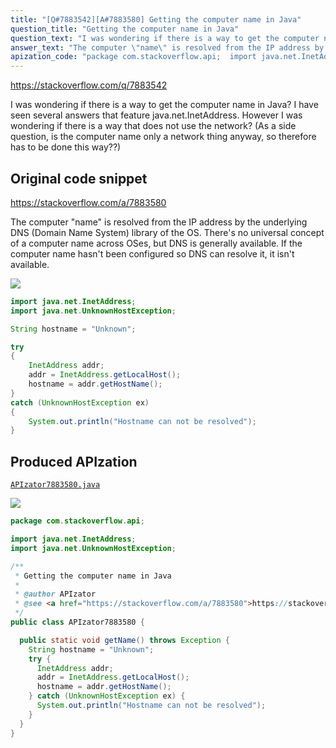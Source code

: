 ```yaml
---
title: "[Q#7883542][A#7883580] Getting the computer name in Java"
question_title: "Getting the computer name in Java"
question_text: "I was wondering if there is a way to get the computer name in Java? I have seen several answers that feature java.net.InetAddress. However I was wondering if there is a way that does not use the network? (As a side question, is the computer name only a network thing anyway, so therefore has to be done this way??)"
answer_text: "The computer \"name\" is resolved from the IP address by the underlying DNS (Domain Name System) library of the OS. There's no universal concept of a computer name across OSes, but DNS is generally available. If the computer name hasn't been configured so DNS can resolve it, it isn't available."
apization_code: "package com.stackoverflow.api;  import java.net.InetAddress; import java.net.UnknownHostException;  /**  * Getting the computer name in Java  *  * @author APIzator  * @see <a href=\"https://stackoverflow.com/a/7883580\">https://stackoverflow.com/a/7883580</a>  */ public class APIzator7883580 {    public static void getName() throws Exception {     String hostname = \"Unknown\";     try {       InetAddress addr;       addr = InetAddress.getLocalHost();       hostname = addr.getHostName();     } catch (UnknownHostException ex) {       System.out.println(\"Hostname can not be resolved\");     }   } }"
---
```


https://stackoverflow.com/q/7883542

I was wondering if there is a way to get the computer name in Java? I have seen several answers that feature java.net.InetAddress. However I was wondering if there is a way that does not use the network?
(As a side question, is the computer name only a network thing anyway, so therefore has to be done this way??)



## Original code snippet

https://stackoverflow.com/a/7883580

The computer &quot;name&quot; is resolved from the IP address by the underlying DNS (Domain Name System) library of the OS. There&#x27;s no universal concept of a computer name across OSes, but DNS is generally available. If the computer name hasn&#x27;t been configured so DNS can resolve it, it isn&#x27;t available.

<div class="code-logo"><img src="/stackoverflow.png" /></div>

```java
import java.net.InetAddress;
import java.net.UnknownHostException;

String hostname = "Unknown";

try
{
    InetAddress addr;
    addr = InetAddress.getLocalHost();
    hostname = addr.getHostName();
}
catch (UnknownHostException ex)
{
    System.out.println("Hostname can not be resolved");
}
```

## Produced APIzation

[`APIzator7883580.java`](https://github.com/blind-papers/apization-temp-data/raw/main/search/APIzator7883580.java)

<div class="code-logo"><img src="/apizator.png" /></div>

```java
package com.stackoverflow.api;

import java.net.InetAddress;
import java.net.UnknownHostException;

/**
 * Getting the computer name in Java
 *
 * @author APIzator
 * @see <a href="https://stackoverflow.com/a/7883580">https://stackoverflow.com/a/7883580</a>
 */
public class APIzator7883580 {

  public static void getName() throws Exception {
    String hostname = "Unknown";
    try {
      InetAddress addr;
      addr = InetAddress.getLocalHost();
      hostname = addr.getHostName();
    } catch (UnknownHostException ex) {
      System.out.println("Hostname can not be resolved");
    }
  }
}

```